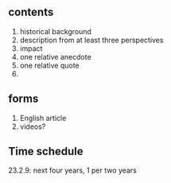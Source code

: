 ## contents
1. historical background
2. description from at least three perspectives
3. impact 
4. one relative anecdote
5. one relative quote 
6. 
## forms
1. English article
2. videos?

## Time schedule
23.2.9: next four years, 1 per two years

